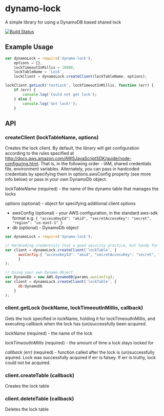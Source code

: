 # dynamo-lock

A simple library for using a DynamoDB based shared lock

[![Build Status](https://travis-ci.org/joeabrams026/dynamo-lock.svg?branch=master)](https://travis-ci.org/joeabrams026/dynamo-lock)

## Example Usage
```javascript
var dynamoLock = require('dynamo-lock'),
    options = {},
    lockTimeoutInMillis = 10000,
    lockTableName = 'Lock',
    lockClient = dynamoLock.createClient(lockTableName, options);

lockClient.getLock('testLock', lockTimeoutInMillis, function (err) {
    if (err) {
        console.log('Could not get lock');
    } else {
        console.log('Got lock!');
    }
```

## API

### createClient (lockTableName, options)
Creates the lock client.  By default, the library will get configuration according to the rules specified at http://docs.aws.amazon.com/AWSJavaScriptSDK/guide/node-configuring.html.  That is, in the following order - IAM, shared credentials file, environment variables.  Alternately, you can pass in hardcoded credentials by specifying them in options.awsConfig property (see more info below) or pass in your own DynamoDb object.

*lockTableName* (required) - the name of the dynamo table that manages the locks

*options* (optional) - object for specifying additional client options
- awsConfig (optional) - your AWS configuration, in the standard aws-sdk format e.g. ```{ "accessKeyId": "akid", "secretAccessKey": "secret", "region": "us-east-1" }```
- db (optional) - DynamoDb object 


```javascript
var dynamoLock = require('dynamo-lock');

// Hardcoding credentials (not a good security practice, but handy for testing)
var client = dynamoLock.createClient('lockTable', {
      awsConfig:{ "accessKeyId": "akid", "secretAccessKey": "secret", "region": "us-east-1" },
      }
);

// Using your own Dynamo Object
var DynamoDb = new AWS.DynamoDB(params.awsConfig);
var client = dynamoLock.createClient('lockTable', {
      db:DynamoDb
    }
);
```
### client.getLock (lockName, lockTimeoutInMillis, callback)
Gets the lock specified in lockName, holding it for lockTimeoutInMillis, and executing callback when the lock has (un)successfully been acquired.

*lockName* (required) - the name of the lock

*lockTimeoutInMillis* (required) - the amount of time a lock stays locked for

*callback (err)* (required) - function called after the lock is (un)successfully aquired.  Lock was successfully acquired if err is falsey.  If err is truthy, lock could not be acquired.

### client.createTable (callback)
Creates the lock table

### client.deleteTable (callback)
Deletes the lock table